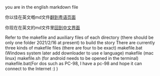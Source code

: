 you are in the english markdown file 

你以佳在英文嘅md文件[翻到粤语页面](https://github.com/GDWGH/story-opened/blob/main/Readme-can.md)

你现在在英文的md文件里[回到中文界面](https://github.com/GDWGH/story-opened/blob/main/Readme.md)

Refer to the makefile and auxiliary files of each directory (there should be only one folder 2021/2/16 at present) to build the story
There are currently three kinds of makefile files (there are four to be exact) makefile.bat (Windows system later add downloader to use e language) makefile (mac linux) 
makefile.sh (for android needs to be opened in the terminal) makefile.bat(For dos such as PC-98, I have a pc-98 and hope it can connect to the Internet :) )
